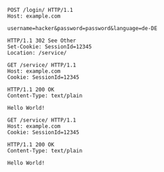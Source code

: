 ```http
POST /login/ HTTP/1.1
Host: example.com

username=hacker&password=password&language=de-DE
```

```http
HTTP/1.1 302 See Other
Set-Cookie: SessionId=12345
Location: /service/
```

```http
GET /service/ HTTP/1.1
Host: example.com
Cookie: SessionId=12345
```

```http
HTTP/1.1 200 OK
Content-Type: text/plain

Hello World!
```

```http
GET /service/ HTTP/1.1
Host: example.com
Cookie: SessionId=12345
```

```http
HTTP/1.1 200 OK
Content-Type: text/plain

Hello World!
```
